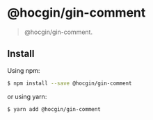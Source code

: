 # @hocgin/gin-comment

> @hocgin/gin-comment.

## Install

Using npm:

```bash
$ npm install --save @hocgin/gin-comment
```

or using yarn:

```bash
$ yarn add @hocgin/gin-comment
```

